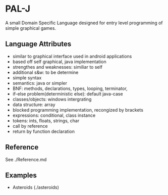 PAL-J
=====

A small Domain Specific Language designed for entry level programming of simple graphical games.

Language Attributes
-------------------
- similar to graphical interface used in android applications
- based off self graphical, java implementation
- strengthes and weaknesses: similiar to self
- additional s&w: to be determine
- simple syntax
- semantics: java or simpler
- BNF: methods, declarations, types, looping, terminator, 
- if-else problem(deterministic else): default java-case
- classes/objects: windows intergrating
- data structure: array
- blocked programming implementation, recongized by brackets
- expressions: conditional, class instance
- tokens: ints, floats, strings, char
- call by reference
- return by function declaration

Reference
---------
See ./Reference.md

Examples
--------
- Asteroids (./asteroids)

